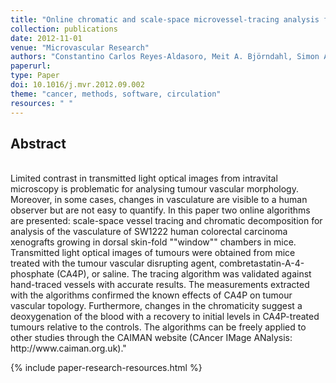 ```yaml
---
title: "Online chromatic and scale-space microvessel-tracing analysis for transmitted light optical images"
collection: publications
date: 2012-11-01
venue: "Microvascular Research"
authors: "Constantino Carlos Reyes-Aldasoro, Meit A. Björndahl, Simon Akerman, Jamila Ibrahim, Michael K. Griffiths, Gillian M. Tozer"
paperurl:
type: Paper
doi: 10.1016/j.mvr.2012.09.002
theme: "cancer, methods, software, circulation"
resources: " "
---
```

<h2> Abstract </h2>  <br> Limited contrast in transmitted light optical images from intravital microscopy is problematic for analysing tumour vascular morphology. Moreover, in some cases, changes in vasculature are visible to a human observer but are not easy to quantify. In this paper two online algorithms are presented: scale-space vessel tracing and chromatic decomposition for analysis of the vasculature of SW1222 human colorectal carcinoma xenografts growing in dorsal skin-fold ""window"" chambers in mice. Transmitted light optical images of tumours were obtained from mice treated with the tumour vascular disrupting agent, combretastatin-A-4-phosphate (CA4P), or saline. The tracing algorithm was validated against hand-traced vessels with accurate results. The measurements extracted with the algorithms confirmed the known effects of CA4P on tumour vascular topology. Furthermore, changes in the chromaticity suggest a deoxygenation of the blood with a recovery to initial levels in CA4P-treated tumours relative to the controls. The algorithms can be freely applied to other studies through the CAIMAN website (CAncer IMage ANalysis: http://www.caiman.org.uk)."

{% include paper-research-resources.html %}
